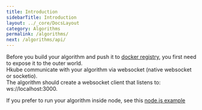 ```yaml
---
title: Introduction
sidebarTitle: Introduction
layout: ../_core/DocsLayout
category: Algorithms
permalink: /algorithms/
next: /algorithms/api/
---
```


Before you build your algorithm and push it to [docker registry](https://kube-hpc.github.io/api-server/docs.html), you first need to expose it to the outer world.   
Hkube communicate with your algorithm via websocket (native websocket or socketio).  
The algorithm should create a websocket client that listens to: ws://localhost:3000.

If you prefer to run your algorithm inside node, see this [node.js example](https://github.com/kube-HPC/algorithm-node-example)

